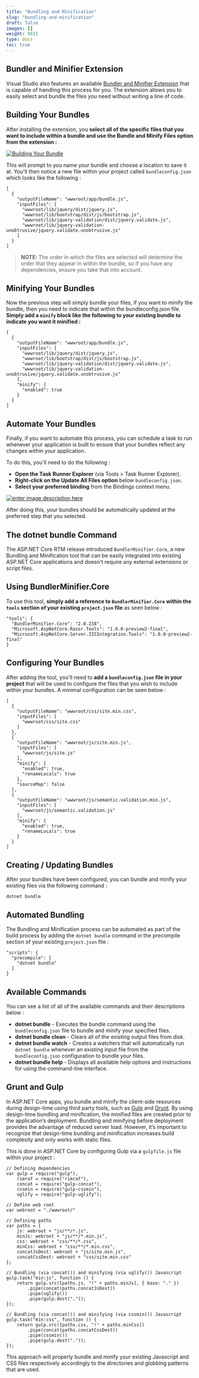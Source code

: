 ```yaml
---
title: "Bundling and Minification"
slug: "bundling-and-minification"
draft: false
images: []
weight: 9811
type: docs
toc: true
---
```


## Bundler and Minifier Extension
Visual Studio also features an available [Bundler and Minifier Extension](https://visualstudiogallery.msdn.microsoft.com/9ec27da7-e24b-4d56-8064-fd7e88ac1c40) that is capable of handling this process for you. The extension allows you to easily select and bundle the files you need without writing a line of code.

**Building Your Bundles**
-------------------------

After installing the extension, you **select all of the specific files that you want to include within a bundle and use the Bundle and Minify Files option from the extension :**

[![Building Your Bundle][1]][1]

This will prompt to you name your bundle and choose a location to save it at. You'll then notice a new file within your project called `bundleconfig.json` which looks like the following :

    [
      {
        "outputFileName": "wwwroot/app/bundle.js",
        "inputFiles": [
          "wwwroot/lib/jquery/dist/jquery.js",
          "wwwroot/lib/bootstrap/dist/js/bootstrap.js",
          "wwwroot/lib/jquery-validation/dist/jquery.validate.js",
          "wwwroot/lib/jquery-validation-unobtrusive/jquery.validate.unobtrusive.js" 
        ]
      }
    ]

> **NOTE:** The order in which the files are selected will determine the
> order that they appear in within the bundle, so if you have any
> dependencies, ensure you take that into account.

**Minifying Your Bundles**
-------------------------

Now the previous step will simply bundle your files, if you want to minify the bundle, then you need to indicate that within the bundleconfig.json file. **Simply add a `minify` block like the following to your existing bundle to indicate you want it minified :**

    [
      {
        "outputFileName": "wwwroot/app/bundle.js",
        "inputFiles": [
          "wwwroot/lib/jquery/dist/jquery.js",
          "wwwroot/lib/bootstrap/dist/js/bootstrap.js",
          "wwwroot/lib/jquery-validation/dist/jquery.validate.js",
          "wwwroot/lib/jquery-validation-unobtrusive/jquery.validate.unobtrusive.js" 
        ],
        "minify": {
          "enabled": true
        }
      }
    ]

**Automate Your Bundles**
-------------------------

Finally, if you want to automate this process, you can schedule a task to run whenever your application is built to ensure that your bundles reflect any changes within your application.

To do this, you'll need to do the following :

 - **Open the Task Runner Explorer** (via Tools > Task Runner Explorer).
 - **Right-click on the Update All Files option** below `bundleconfig.json`.
 - **Select your preferred binding** from the Bindings context menu.

[![enter image description here][2]][2]

After doing this, your bundles should be automatically updated at the preferred step that you selected.



  [1]: http://i.stack.imgur.com/4wie9.gif
  [2]: http://i.stack.imgur.com/LYWkS.gif

## The dotnet bundle Command
The ASP.NET Core RTM release introduced `BundlerMinifier.Core`, a new Bundling and Minification tool that can be easily integrated into existing ASP.NET Core applications and doesn't require any external extensions or script files.

**Using BundlerMinifier.Core**
----------

To use this tool, **simply add a reference to `BundlerMinifier.Core` within the `tools` section of your existing `project.json` file** as seen below :

    "tools": {
      "BundlerMinifier.Core": "2.0.238",
      "Microsoft.AspNetCore.Razor.Tools": "1.0.0-preview2-final",
      "Microsoft.AspNetCore.Server.IISIntegration.Tools": "1.0.0-preview2-final"
    }

**Configuring Your Bundles**
----------

After adding the tool, you'll need to **add a `bundleconfig.json` file in your project** that will be used to configure the files that you wish to include within your bundles. A minimal configuration can be seen below :

    [
      {
        "outputFileName": "wwwroot/css/site.min.css",
        "inputFiles": [
          "wwwroot/css/site.css"
        ]
      },
      {
        "outputFileName": "wwwroot/js/site.min.js",
        "inputFiles": [
          "wwwroot/js/site.js"
        ],
        "minify": {
          "enabled": true,
          "renameLocals": true
        },
        "sourceMap": false
      },
      {
        "outputFileName": "wwwroot/js/semantic.validation.min.js",
        "inputFiles": [
          "wwwroot/js/semantic.validation.js"
        ],
        "minify": {
          "enabled": true,
          "renameLocals": true
        }
      }
    ]

**Creating / Updating Bundles**
----------

After your bundles have been configured, you can bundle and minify your existing files via the following command :

    dotnet bundle

**Automated Bundling**
----------

The Bundling and Minification process can be automated as part of the build process by adding the `dotnet bundle` command in the precompile section of your existing `project.json` file :

    "scripts": {
      "precompile": [
        "dotnet bundle"
      ]
    }

**Available Commands**
----------

You can see a list of all of the available commands and their descriptions below :

 - **dotnet bundle** - Executes the bundle command using the `bundleconfig.json` file to bundle and minify your specified files.
 - **dotnet bundle clean** - Clears all of the existing output files from disk.
 - **dotnet bundle watch** - Creates a watchers that will automatically run `dotnet bundle` whenever an existing input file from the `bundleconfig.json` configuration to bundle your files.
 - **dotnet bundle help** - Displays all available help options and instructions for using the command-line interface.


## Grunt and Gulp
<!-- language-all: lang-js -->

In ASP.NET Core apps, you bundle and minify the client-side resources during design-time using third party tools, such as [Gulp](http://gulpjs.com/) and [Grunt](http://gruntjs.com/). By using design-time bundling and minification, the minified files are created prior to the application’s deployment. Bundling and minifying before deployment provides the advantage of reduced server load. However, it’s important to recognize that design-time bundling and minification increases build complexity and only works with static files.

This is done in ASP.NET Core by configuring Gulp via a `gulpfile.js` file within your project :

    // Defining dependencies
    var gulp = require("gulp"),  
        rimraf = require("rimraf"),
        concat = require("gulp-concat"),
        cssmin = require("gulp-cssmin"),
        uglify = require("gulp-uglify");

    // Define web root
    var webroot = "./wwwroot/"

    // Defining paths
    var paths = {  
        js: webroot + "js/**/*.js",
        minJs: webroot + "js/**/*.min.js",
        css: webroot + "css/**/*.css",
        minCss: webroot + "css/**/*.min.css",
        concatJsDest: webroot + "js/site.min.js",
        concatCssDest: webroot + "css/site.min.css"
    };

    // Bundling (via concat()) and minifying (via uglify()) Javascript
    gulp.task("min:js", function () {  
        return gulp.src([paths.js, "!" + paths.minJs], { base: "." })
            .pipe(concat(paths.concatJsDest))
            .pipe(uglify())
            .pipe(gulp.dest("."));
    });

    // Bundling (via concat()) and minifying (via cssmin()) Javascript
    gulp.task("min:css", function () {  
        return gulp.src([paths.css, "!" + paths.minCss])
            .pipe(concat(paths.concatCssDest))
            .pipe(cssmin())
            .pipe(gulp.dest("."));
    });

This approach will properly bundle and minify your existing Javascript and CSS files respectively accordingly to the directories and globbing patterns that are used.



